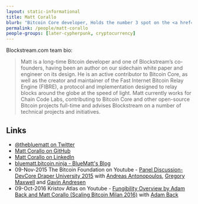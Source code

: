 ```yaml
---
layout: static-informational
title: Matt Corallo
blurb: "Bitcoin Core developer, Holds the number 3 spot on the <a href=\"https://github.com/bitcoin/bitcoin/graphs/contributors\">bitcoin/bitcoin contributors list</a> (2018-05-28)"
permalink: /people/matt-corallo
people-groups: [later-cypherpunk, cryptocurrency]
---
```


Blockstream.com team bio:

> Matt is a long-time Bitcoin developer and one of Blockstream’s co-founders, having been an author on our sidechain white paper and engineer on its design. He is an active contributor to Bitcoin Core, as well as the creator and maintainer of the Fast Internet Bitcoin Relay Engine (FIBRE), a protocol and implementation designed to relay blocks around the globe at the speed of light. Matt currently works for Chain Code Labs, contributing to Bitcoin Core and other open-source Bitcoin projects full-time and advises Blockstream on a number of technical projects and initiatives.

## Links

* [@thebluematt on Twitter](https://twitter.com/thebluematt)
* [Matt Corallo on GitHub](https://github.com/TheBlueMatt)
* [Matt Corallo on LinkedIn](https://www.linkedin.com/in/matthew-corallo-45a8367a/)
* [bluematt.bitcoin.ninja - BlueMatt's Blog](http://bluematt.bitcoin.ninja/)
* 09-Nov-2015 The Bitcoin Foundation on Youtube - [Panel Discussion-DevCore Draper University 2015](https://www.youtube.com/watch?v=0iQSRGT3nfE) with [Andreas Antonopoulos](/people/andreas-antonopoulos), [Gregory Maxwell](/people/gregory-maxwell) and [Gavin Andresen](/people/gavin-andresen)
* 09-Oct-2016 Kristov Atlas on Youtube - [Fungibility Overview by Adam Back and Matt Corallo (Scaling Bitcoin Milan 2016)](https://www.youtube.com/watch?v=AvS3tp0qqgA) with [Adam Back](/people/adam-back)
